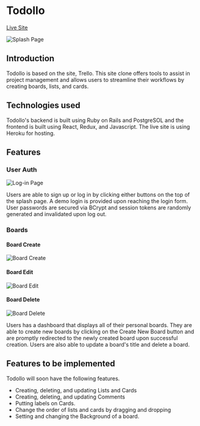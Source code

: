 # Todollo

[Live Site](https://todollo.herokuapp.com/#/)

![Splash Page](https://i.imgur.com/7scXbxA.png)

## Introduction

Todollo is based on the site, Trello. This site clone offers tools to assist in project management and allows users to streamline their workflows by creating boards, lists, and cards.

## Technologies used

Todollo's backend is built using Ruby on Rails and PostgreSOL and the frontend is built using React, Redux, and Javascript. The live site is using Heroku for hosting.

## Features

### User Auth
![Log-in Page](https://i.imgur.com/BgHmI6f.png)

Users are able to sign up or log in by clicking either buttons on the top of the splash page. A demo login is provided upon reaching the login form. User passwords are secured via BCrypt and session tokens are randomly generated and invalidated upon log out.

### Boards

#### Board Create
![Board Create](https://i.imgur.com/z6iwHmj.gif)

#### Board Edit
![Board Edit](https://i.imgur.com/0MBGtva.gif)

#### Board Delete
![Board Delete](https://i.imgur.com/g7JGTyS.gif)

Users has a dashboard that displays all of their personal boards. They are able to create new boards by clicking on the Create New Board button and are promptly redirected to the newly created board upon successful creation. Users are also able to update a board's title and delete a board.

## Features to be implemented

Todollo will soon have the following features.

* Creating, deleting, and updating Lists and Cards
* Creating, deleting, and updating Comments
* Putting labels on Cards.
* Change the order of lists and cards by dragging and dropping
* Setting and changing the Background of a board.
